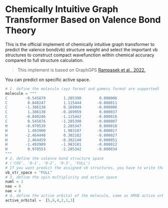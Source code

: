 # Chemically Intuitive Graph Transformer Based on Valence Bond Theory
This is the official implement of chemically intuitive graph transformer to predict the valence bond(vb) structure weight and select the important vb structures to construct compact wavefunction within chemical accuracy compared to full structure calculation.
> This implement is based on GraphGPS [Rampasek et al., 2022.](https://github.com/rampasek/GraphGPS)

You can predict on specific active space. 
```python
# 1. define the molecule (xyz format and gamess format are supported)
molecule = """
C        -0.545879        1.285390        0.000006
C         0.840247        1.115444       -0.000011
C        -1.386138        0.169949       -0.000006
C         1.386138       -0.169959        0.000037
C        -0.840246       -1.115442       -0.000016
C         0.545876       -1.285390       -0.000007
H        -0.970539        2.285347        0.000018
H         1.493900        1.983187       -0.000017
H        -2.464448        0.302182       -0.000027
H         2.464459       -0.302140        0.000051
H        -1.493909       -1.983181       -0.000012
H         0.970553       -2.285342       -0.000034
"""     
# 2. define the valence bond structure space
# ('COV', '0-1', '0-2', '0-3', 'FULL')
# If you want predict the assigned vb structures, you have to write the structure by yourself, same as XMVB $Str input, but just the active active
vb_str_space = "FULL"
# 3. define the spin multiplicity and active space
numl = 1 
nao = 6
nae = 6
# 4. define the active orbital of the molecule, same as XMVB active orbital input (like $Orb part, but just active orbital)
active_orbital =  [5,6,4,2,1,3]
```
